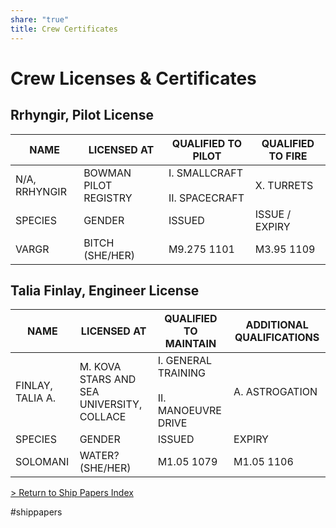 ```yaml
---
share: "true"
title: Crew Certificates
---
```

# Crew Licenses & Certificates  
## Rrhyngir, Pilot License  
  
  
| NAME          | LICENSED AT           | QUALIFIED TO PILOT                  | QUALIFIED TO FIRE |  
| ------------- | --------------------- | ----------------------------------- | ----------------- |  
| N/A, RRHYNGIR | BOWMAN PILOT REGISTRY | I. SMALLCRAFT<br><br>II. SPACECRAFT | X. TURRETS        |  
| SPECIES       | GENDER                | ISSUED                              | ISSUE / EXPIRY    |  
| VARGR         | BITCH (SHE/HER)       | M9.275 1101                         | M3.95 1109        |  
  
## Talia Finlay, Engineer License  
  
| NAME             | LICENSED AT                               | QUALIFIED TO MAINTAIN                          | ADDITIONAL QUALIFICATIONS |  
| ---------------- | ----------------------------------------- | ---------------------------------------------- | ------------------------- |  
| FINLAY, TALIA A. | M. KOVA STARS AND SEA UNIVERSITY, COLLACE | I. GENERAL TRAINING<br><br>II. MANOEUVRE DRIVE | A. ASTROGATION            |  
| SPECIES          | GENDER                                    | ISSUED                                         | EXPIRY                    |  
| SOLOMANI         | WATER? (SHE/HER)                          | M1.05 1079                                     | M1.05 1106                |  
  
[> Return to Ship Papers Index](./index.md)  
  
#shippapers
